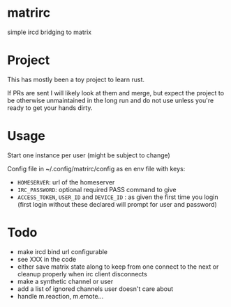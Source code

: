 # matrirc

simple ircd bridging to matrix

# Project

This has mostly been a toy project to learn rust.

If PRs are sent I will likely look at them and merge, but expect the project
to be otherwise unmaintained in the long run and do not use unless you're
ready to get your hands dirty.

# Usage

Start one instance per user (might be subject to change)

Config file in ~/.config/matrirc/config as en env file with keys:
- `HOMESERVER`: url of the homeserver
- `IRC_PASSWORD`: optional required PASS command to give
- `ACCESS_TOKEN`, `USER_ID` and `DEVICE_ID` : as given the first time
you login (first login without these declared will prompt for user
and password)

# Todo

- make ircd bind url configurable
- see XXX in the code
- either save matrix state along to keep from one connect to
the next or cleanup properly when irc client disconnects
- make a synthetic channel or user
- add a list of ignored channels user doesn't care about
- handle m.reaction, m.emote...
